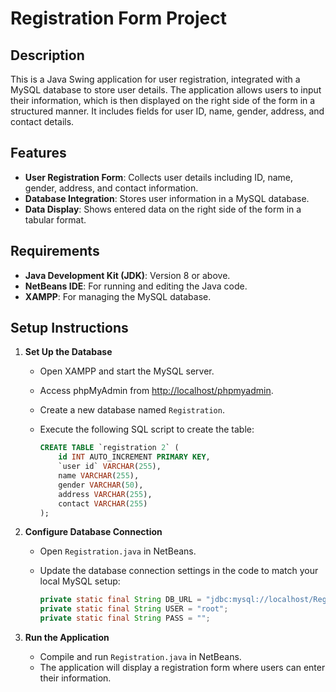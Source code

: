 # Registration Form Project

## Description

This is a Java Swing application for user registration, integrated with a MySQL database to store user details. The application allows users to input their information, which is then displayed on the right side of the form in a structured manner. It includes fields for user ID, name, gender, address, and contact details.

## Features

- **User Registration Form**: Collects user details including ID, name, gender, address, and contact information.
- **Database Integration**: Stores user information in a MySQL database.
- **Data Display**: Shows entered data on the right side of the form in a tabular format.

## Requirements

- **Java Development Kit (JDK)**: Version 8 or above.
- **NetBeans IDE**: For running and editing the Java code.
- **XAMPP**: For managing the MySQL database.

## Setup Instructions

1. **Set Up the Database**

   - Open XAMPP and start the MySQL server.
   - Access phpMyAdmin from [http://localhost/phpmyadmin](http://localhost/phpmyadmin).
   - Create a new database named `Registration`.
   - Execute the following SQL script to create the table:

     ```sql
     CREATE TABLE `registration 2` (
         id INT AUTO_INCREMENT PRIMARY KEY,
         `user id` VARCHAR(255),
         name VARCHAR(255),
         gender VARCHAR(50),
         address VARCHAR(255),
         contact VARCHAR(255)
     );
     ```

2. **Configure Database Connection**

   - Open `Registration.java` in NetBeans.
   - Update the database connection settings in the code to match your local MySQL setup:

     ```java
     private static final String DB_URL = "jdbc:mysql://localhost/Registration";
     private static final String USER = "root";
     private static final String PASS = "";
     ```

3. **Run the Application**

   - Compile and run `Registration.java` in NetBeans.
   - The application will display a registration form where users can enter their information.
